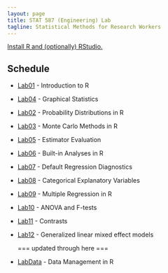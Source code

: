 ```yaml
---
layout: page
title: STAT 587 (Engineering) Lab
tagline: Statistical Methods for Research Workers
---
```


[Install R and (optionally) RStudio.](installation.html)

## Schedule

 - [Lab01](lab01/lab01.html) - Introduction to R
 - [Lab04](lab02/lab02.html) - Graphical Statistics
 - [Lab02](lab03/lab03.html) - Probability Distributions in R
 - [Lab03](lab04/lab04.html) - Monte Carlo Methods in R
 - [Lab05](lab05/lab05.html) - Estimator Evaluation
 - [Lab06](lab06/lab06.html) - Built-in Analyses in R
 - [Lab07](lab07/lab07.html) - Default Regression Diagnostics
 - [Lab08](lab08/lab08.html) - Categorical Explanatory Variables
 - [Lab09](lab09/lab09.html) - Multiple Regression in R
 - [Lab10](lab10/lab10.html) - ANOVA and F-tests
 - [Lab11](lab11/lab11.html) - Contrasts
 - [Lab12](lab12/lab12.html) - Generalized linear mixed effect models
 
   === updated through here ===
  
 - [LabData](labData/lab02.html) - Data Management in R
